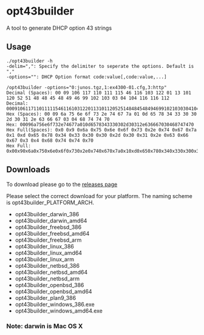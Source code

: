 opt43builder
============

A tool to generate DHCP option 43 strings

Usage
-----

```
./opt43builder -h
-delim=",": Specify the delimiter to seperate the options. Default is ","
-options="": DHCP Option format code:value[,code:value,...]

/opt43builder -options="0:junos.tgz,1:ex4300-01.cfg,3:http"
Decimal (Spaces): 00 09 106 117 110 111 115 46 116 103 122 01 13 101 120 52 51 48 48 45 48 49 46 99 102 103 03 04 104 116 116 112
Decimal: 00091061171101111154611610312201131011205251484845484946991021030304104116116112
Hex (Spaces): 00 09 6a 75 6e 6f 73 2e 74 67 7a 01 0d 65 78 34 33 30 30 2d 30 31 2e 63 66 67 03 04 68 74 74 70
Hex: 00096a756e6f732e74677a010d6578343330302d30312e636667030468747470
Hex Full(Spaces): 0x0 0x9 0x6a 0x75 0x6e 0x6f 0x73 0x2e 0x74 0x67 0x7a 0x1 0xd 0x65 0x78 0x34 0x33 0x30 0x30 0x2d 0x30 0x31 0x2e 0x63 0x66 0x67 0x3 0x4 0x68 0x74 0x74 0x70
Hex Full: 0x00x90x6a0x750x6e0x6f0x730x2e0x740x670x7a0x10xd0x650x780x340x330x300x300x2d0x300x310x2e0x630x660x670x30x40x680x740x740x70

```

Downloads
---------

To download please go to the [releases page](https://github.com/JNPRAutomate/opt43builder/releases)

Please select the correct download for your platform. The naming scheme is opt43builder_PLATFORM_ARCH.

-	opt43builder_darwin_386
-	opt43builder_darwin_amd64
-	opt43builder_freebsd_386
-	opt43builder_freebsd_amd64
-	opt43builder_freebsd_arm
-	opt43builder_linux_386
-	opt43builder_linux_amd64
-	opt43builder_linux_arm
-	opt43builder_netbsd_386
-	opt43builder_netbsd_amd64
-	opt43builder_netbsd_arm
-	opt43builder_openbsd_386
-	opt43builder_openbsd_amd64
-	opt43builder_plan9_386
-	opt43builder_windows_386.exe
-	opt43builder_windows_amd64.exe

### Note: darwin is Mac OS X
